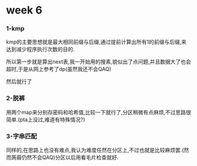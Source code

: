 # week 6

### 1-kmp

kmp的主要思想就是最大相同前缀与后缀,通过提前计算出所有1的前缀与后缀,来达到减少程序执行次数的目的.

所以第一步就是算出next表,我一开始用的搜素,貌似出了点问题,并且数据大了也会超时,于是从网上参考了dp(虽然我还不会QAQ)

然后就行了

### 2-脱裤

用两个map来分别存密码和哈希值,比较一下就行了,分区稍微有点麻烦,不过思路很简单.(pta上没过,难道有特殊情况?)

### 3-字串匹配

同样的,在思路上也没有难点,我认为难度任然在分区上,不过也就是比较麻烦罢.(然而蒟蒻仍然不会QAQ)分区以后用看毛片检查就好.